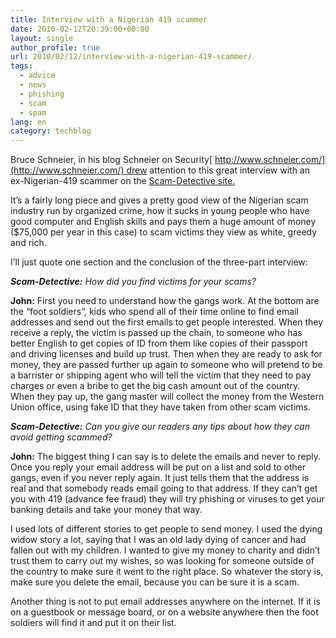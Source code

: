 ```yaml
---
title: Interview with a Nigerian 419 scammer
date: 2010-02-12T20:39:00+00:00
layout: single
author_profile: true
url: 2010/02/12/interview-with-a-nigerian-419-scammer/
tags:
  - advice
  - news
  - phishing
  - scam
  - spam
lang: en
category: techblog
---
```

Bruce Schneier, in his blog Schneier on Security[ http://www.schneier.com/](http://www.schneier.com/) drew attention to this great interview with an ex-Nigerian-419 scammer on the [Scam-Detective site.](http://www.scam-detectives.co.uk/blog/2010/01/22/interview-with-a-scammer-part-one/)

It’s a fairly long piece and gives a pretty good view of the Nigerian scam industry run by organized crime, how it sucks in young people who have good computer and English skills and pays them a huge amount of money ($75,000 per year in this case) to scam victims they view as white, greedy and rich.

I’ll just quote one section and the conclusion of the three-part interview:

_**Scam-Detective:** How did you find victims for your scams?_

**John:** First you need to understand how the gangs work. At the bottom are the “foot soldiers”, kids who spend all of their time online to find email addresses and send out the first emails to get people interested. When they receive a reply, the victim is passed up the chain, to someone who has better English to get copies of ID from them like copies of their passport and driving licenses and build up trust. Then when they are ready to ask for money, they are passed further up again to someone who will pretend to be a barrister or shipping agent who will tell the victim that they need to pay charges or even a bribe to get the big cash amount out of the country. When they pay up, the gang master will collect the money from the Western Union office, using fake ID that they have taken from other scam victims.

_**Scam-Detective:** Can you give our readers any tips about how they can avoid getting scammed?_
  
**John:** The biggest thing I can say is to delete the emails and never to reply. Once you reply your email address will be put on a list and sold to other gangs, even if you never reply again. It just tells them that the address is real and that somebody reads email going to that address. If they can’t get you with 419 (advance fee fraud) they will try phishing or viruses to get your banking details and take your money that way.

I used lots of different stories to get people to send money. I used the dying widow story a lot, saying that I was an old lady dying of cancer and had fallen out with my children. I wanted to give my money to charity and didn’t trust them to carry out my wishes, so was looking for someone outside of the country to make sure it went to the right place. So whatever the story is, make sure you delete the email, because you can be sure it is a scam.

Another thing is not to put email addresses anywhere on the internet. If it is on a guestbook or message board, or on a website anywhere then the foot soldiers will find it and put it on their list.
